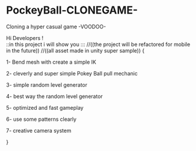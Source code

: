# PockeyBall-CLONEGAME-
Cloning a  hyper casual game -VOODOO-

Hi Developers !  
::in this project i will show you :::
//((the project will be refactored for mobile in the future))
//((all asset made in unity super sample))
{

1- Bend mesh with create a simple IK

2- cleverly and super simple Pokey Ball pull  mechanic

3- simple random level generator 

4- best way the  random level generator

5- optimized and fast gameplay

6- use some patterns clearly

7- creative camera system

}
